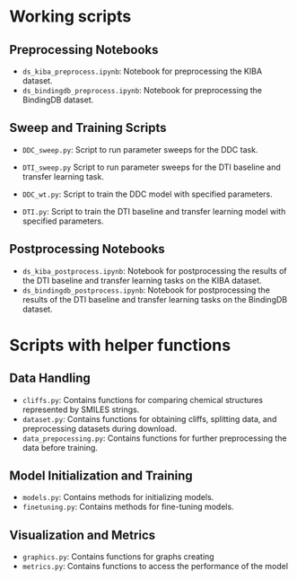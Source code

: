 # Working scripts 
## Preprocessing Notebooks
* `ds_kiba_preprocess.ipynb`:  Notebook for preprocessing the KIBA dataset.
* `ds_bindingdb_preprocess.ipynb`: Notebook for preprocessing the BindingDB dataset.

## Sweep and Training Scripts
* `DDC_sweep.py`: Script to run parameter sweeps for the DDC task.
* `DTI_sweep.py` Script to run parameter sweeps for the DTI baseline and transfer learning task.


* `DDC_wt.py`:  Script to train the DDC model with specified parameters.
* `DTI.py`: Script to train the DTI baseline and transfer learning model with specified parameters.

## Postprocessing Notebooks
* `ds_kiba_postprocess.ipynb`: Notebook for postprocessing the results of the DTI baseline and transfer learning tasks on the KIBA dataset.
* `ds_bindingdb_postprocess.ipynb`: Notebook for postprocessing the results of the DTI baseline and transfer learning tasks on the BindingDB dataset.

# Scripts with helper functions
## Data Handling
* `cliffs.py`: Contains functions for comparing chemical structures represented by SMILES strings.
* `dataset.py`: Contains functions for obtaining cliffs, splitting data, and preprocessing datasets during download.
* `data_prepocessing.py`: Contains functions for further preprocessing the data before training.

## Model Initialization and Training
* `models.py`: Contains methods for initializing models.
* `finetuning.py`: Contains methods for fine-tuning models.

## Visualization and Metrics
* `graphics.py`: Contains functions for graphs creating
* `metrics.py`: Contains functions to access the performance of the model




